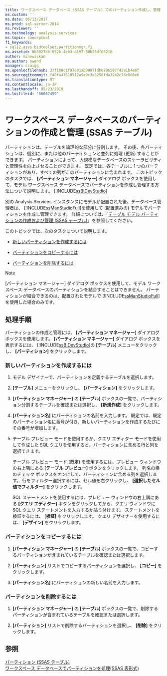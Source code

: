 ```yaml
---
title: ワークスペース データベース (SSAS テーブル) でのパーティション作成し、管理 |Microsoft Docs
ms.custom: ''
ms.date: 06/13/2017
ms.prod: sql-server-2014
ms.reviewer: ''
ms.technology: analysis-services
ms.topic: conceptual
f1_keywords:
- sql12.asvs.bidtoolset.partitionmgr.f1
ms.assetid: 0b3027d6-652b-4eb3-a197-58b25df65218
author: minewiskan
ms.author: owend
manager: craigg
ms.openlocfilehash: 37f1b8c1f97601ab9997fdb6706587f42e1b4e6f
ms.sourcegitcommit: f40fa47619512a9a9c3e3258fda3242c76c008e6
ms.translationtype: MT
ms.contentlocale: ja-JP
ms.lasthandoff: 05/23/2019
ms.locfileid: "66067459"
---
```

# <a name="create-and-manage-partitions-in-the-workspace-database-ssas-tabular"></a>ワークスペース データベースのパーティションの作成と管理 (SSAS テーブル)
  パーティションは、テーブルを論理的な部分に分割します。 その後、各パーティションは、個別に、または他のパーティションと並列に処理 (更新) することができます。 パーティションによって、大規模なデータベースのスケーラビリティと管理性を向上させることができます。 既定では、各テーブルに 1 つのパーティションがあり、すべての列がこのパーティションに含まれます。 このトピックのタスクでは、 **[パーティション マネージャー]** ダイアログ ボックスを使用して、モデル ワークスペース データベースでパーティションを作成し管理する方法について説明します。 [!INCLUDE[ssBIDevStudio](../../includes/ssbidevstudio-md.md)]  
  
 別の Analysis Services インスタンスにモデルが配置された後、データベース管理者は、 [!INCLUDE[ssManStudioFull](../../includes/ssmanstudiofull-md.md)]を使用して (配置済みの) モデルでパーティションを作成し管理できます。 詳細については、「[テーブル モデル パーティションの作成および管理 (SSAS テーブル)](partitions-ssas-tabular.md)」を参照してください。  
  
 このトピックでは、次のタスクについて説明します。  
  
-   [新しいパーティションを作成するには](#bkmk_create_new)  
  
-   [パーティションをコピーするには](#bkmk_copy)  
  
-   [パーティションを削除するには](#bkmk_delete)  
  
> [!NOTE]  
>  [パーティション マネージャー] ダイアログ ボックスを使用して、モデル ワークスペース データベースのパーティションを結合することはできません。 パーティションが結合できるのは、配置されたモデルで [!INCLUDE[ssManStudioFull](../../includes/ssmanstudiofull-md.md)]を使用した場合のみです。  
  
## <a name="tasks"></a>処理手順  
 パーティションの作成と管理には、 **[パーティション マネージャー]** ダイアログ ボックスを使用します。 **[パーティション マネージャー]** ダイアログ ボックスを表示するには、 [!INCLUDE[ssBIDevStudio](../../includes/ssbidevstudio-md.md)]の **[テーブル]** メニューをクリックし、 **[パーティション]** をクリックします。  
  
###  <a name="bkmk_create_new"></a> 新しいパーティションを作成するには  
  
1.  モデル デザイナーで、パーティションを定義するテーブルを選択します。  
  
2.  **[テーブル]** メニューをクリックし、 **[パーティション]** をクリックします。  
  
3.  **[パーティション マネージャー]** の **[テーブル]** ボックスの一覧で、パーティション分割するテーブルを確認または選択し、 **[新規作成]** をクリックします。  
  
4.  **[パーティション名]** にパーティションの名前を入力します。 既定では、既定のパーティション名に番号が付き、新しいパーティションを作成するたびにその番号が増加します。  
  
5.  テーブル プレビュー モードを使用するか、クエリ エディター モードを使用して作成した SQL クエリを使用すると、パーティションに含める行と列を選択できます。  
  
     テーブル プレビュー モード (既定) を使用するには、プレビュー ウィンドウの右上隅にある **[テーブル プレビュー]** ボタンをクリックします。 列名の横のチェック ボックスをオンにして、パーティションに含める列を選択します。 行をフィルター選択するには、セル値を右クリックし、 **[選択したセル値でフィルター]** をクリックします。  
  
     SQL ステートメントを使用するには、プレビュー ウィンドウの右上隅にある **[クエリ エディター]** ボタンをクリックしてから、クエリ ウィンドウに SQL クエリ ステートメントを入力するか貼り付けます。 ステートメントを検証するには、 **[検証]** をクリックします。 クエリ デザイナーを使用するには、 **[デザイン]** をクリックします。  
  
###  <a name="bkmk_copy"></a> パーティションをコピーするには  
  
1.  **[パーティション マネージャー]** の **[テーブル]** ボックスの一覧で、コピーするパーティションが含まれているテーブルを確認または選択します。  
  
2.  **[パーティション]** リストでコピーするパーティションを選択し、 **[コピー]** をクリックします。  
  
3.  **[パーティション名]** にパーティションの新しい名前を入力します。  
  
###  <a name="bkmk_delete"></a> パーティションを削除するには  
  
1.  **[パーティション マネージャー]** の **[テーブル]** ボックスの一覧で、削除するパーティションが含まれているテーブルを確認または選択します。  
  
2.  **[パーティション]** リストで削除するパーティションを選択し、 **[削除]** をクリックします。  
  
## <a name="see-also"></a>参照  
 [パーティション (SSAS テーブル)](partitions-ssas-tabular.md)   
 [ワークスペース データベースでパーティションを処理&#40;SSAS 表形式&#41;](process-partitions-in-the-workspace-database-ssas-tabular.md)  
  
  
